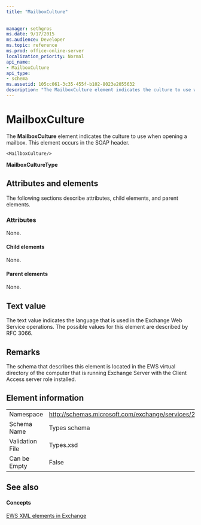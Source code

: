 ```yaml
---
title: "MailboxCulture"
 
 
manager: sethgros
ms.date: 9/17/2015
ms.audience: Developer
ms.topic: reference
ms.prod: office-online-server
localization_priority: Normal
api_name:
- MailboxCulture
api_type:
- schema
ms.assetid: 105cc061-3c35-455f-b102-8023e2055632
description: "The MailboxCulture element indicates the culture to use when opening a mailbox. This element occurs in the SOAP header."
---
```


# MailboxCulture

The **MailboxCulture** element indicates the culture to use when opening a mailbox. This element occurs in the SOAP header. 
  
```
<MailboxCulture/>
```

 **MailboxCultureType**
## Attributes and elements

The following sections describe attributes, child elements, and parent elements.
  
### Attributes

None.
  
#### Child elements

None.
  
#### Parent elements

None.
  
## Text value

The text value indicates the language that is used in the Exchange Web Service operations. The possible values for this element are described by RFC 3066.
  
## Remarks

The schema that describes this element is located in the EWS virtual directory of the computer that is running Exchange Server with the Client Access server role installed.
  
## Element information

|||
|:-----|:-----|
|Namespace  <br/> |http://schemas.microsoft.com/exchange/services/2006/types  <br/> |
|Schema Name  <br/> |Types schema  <br/> |
|Validation File  <br/> |Types.xsd  <br/> |
|Can be Empty  <br/> |False  <br/> |
   
## See also

#### Concepts

[EWS XML elements in Exchange](ews-xml-elements-in-exchange.md)

